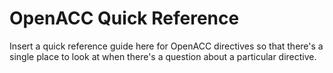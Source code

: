 OpenACC Quick Reference
=======================
Insert a quick reference guide here for OpenACC directives so that there's a
single place to look at when there's a question about a particular directive.
